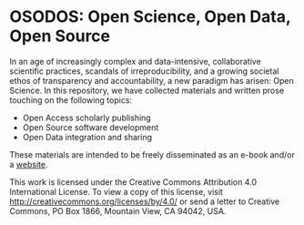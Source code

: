 OSODOS: Open Science, Open Data, Open Source
===============================================
In an age of increasingly complex and data-intensive, collaborative scientific practices, scandals of irreproducibility, and a growing societal ethos of transparency and accountability, a new paradigm has arisen: Open Science. In this repository, we have collected materials and written prose touching on the following topics:

- Open Access scholarly publishing
- Open Source software development
- Open Data integration and sharing

These materials are intended to be freely disseminated as an e-book and/or a [website](https://pfern.github.io/OSODOS/gitbook/).

This work is licensed under the Creative Commons Attribution 4.0 International License. To view a copy of this license, visit http://creativecommons.org/licenses/by/4.0/ or send a letter to Creative Commons, PO Box 1866, Mountain View, CA 94042, USA.

